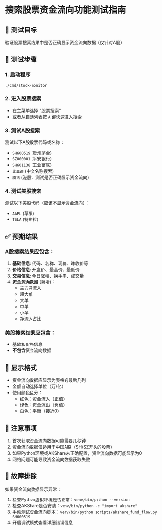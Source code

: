 # 搜索股票资金流向功能测试指南

## 🎯 测试目标
验证股票搜索结果中是否正确显示资金流向数据（仅针对A股）

## 🧪 测试步骤

### 1. 启动程序
```bash
./cmd/stock-monitor
```

### 2. 进入股票搜索
- 在主菜单选择 "股票搜索"
- 或者从自选列表按 `A` 键快速进入搜索

### 3. 测试A股搜索
测试以下A股股票代码或名称：
- `SH600519` (贵州茅台)
- `SZ000001` (平安银行)  
- `SH601138` (工业富联)
- `比亚迪` (中文名称搜索)
- `腾讯` (港股，测试是否正确显示资金流向)

### 4. 测试美股搜索
测试以下美股代码（应该不显示资金流向）：
- `AAPL` (苹果)
- `TSLA` (特斯拉)

## ✅ 预期结果

### A股搜索结果应包含：
1. **基础信息**: 代码、名称、现价、昨收价等
2. **价格信息**: 开盘价、最高价、最低价
3. **交易信息**: 今日涨幅、换手率、成交量
4. **资金流向数据** (新增)：
   - 主力净流入
   - 超大单
   - 大单
   - 中单
   - 小单
   - 净流入占比

### 美股搜索结果应包含：
- 基础和价格信息
- **不包含**资金流向数据

## 🎨 显示格式
- 资金流向数据应显示为表格的最后几列
- 金额自动选择单位（万/亿）
- 使用颜色区分：
  - 红色：资金流入（正值）
  - 绿色：资金流出（负值）
  - 白色：平衡（接近0）

## 🔧 注意事项
1. 首次获取资金流向数据可能需要几秒钟
2. 资金流向数据仅适用于中国A股（SH/SZ开头的股票）
3. 如果Python环境或AKShare未正确配置，资金流向数据可能显示为0
4. 网络问题可能导致资金流向数据获取失败

## 🐛 故障排除
如果资金流向数据显示异常：
1. 检查Python虚拟环境是否正常：`venv/bin/python --version`
2. 检查AKShare是否安装：`venv/bin/python -c "import akshare"`
3. 手动测试资金流向脚本：`venv/bin/python scripts/akshare_fund_flow.py SH600519`
4. 开启调试模式查看详细错误信息
